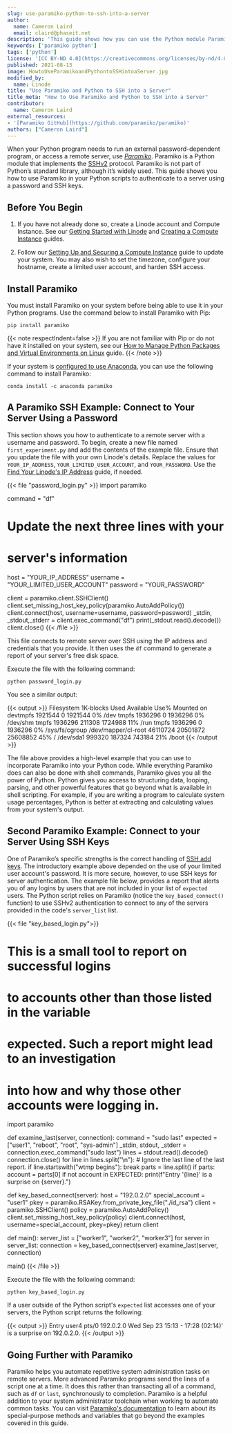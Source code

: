 ```yaml
---
slug: use-paramiko-python-to-ssh-into-a-server
author:
  name: Cameron Laird
  email: claird@phaseit.net
description: 'This guide shows how you can use the Python module Paramiko, an app that uses the SSHv2 protocol to connect to remote servers, to connect to a server remotely.'
keywords: ['paramiko python']
tags: ['python']
license: '[CC BY-ND 4.0](https://creativecommons.org/licenses/by-nd/4.0)'
published: 2021-08-13
image: HowtoUseParamikoandPythontoSSHintoaServer.jpg
modified_by:
  name: Linode
title: "Use Paramiko and Python to SSH into a Server"
title_meta: "How to Use Paramiko and Python to SSH into a Server"
contributor:
  name: Cameron Laird
external_resources:
- '[Paramiko GitHub](https://github.com/paramiko/paramiko)'
authors: ["Cameron Laird"]
---
```


When your Python program needs to run an external password-dependent program, or access a remote server, use [*Paramiko*](https://github.com/paramiko/paramiko). Paramiko is a Python module that implements the [SSHv2](https://datatracker.ietf.org/doc/html/rfc4253) protocol. Paramiko is not part of Python’s standard library, although it’s widely used. This guide shows you how to use Paramiko in your Python scripts to authenticate to a server using a password and SSH keys.

## Before You Begin

1.  If you have not already done so, create a Linode account and Compute Instance. See our [Getting Started with Linode](/docs/products/platform/get-started/) and [Creating a Compute Instance](/docs/products/compute/compute-instances/guides/create/) guides.

1.  Follow our [Setting Up and Securing a Compute Instance](/docs/products/compute/compute-instances/guides/set-up-and-secure/) guide to update your system. You may also wish to set the timezone, configure your hostname, create a limited user account, and harden SSH access.

## Install Paramiko

You must install Paramiko on your system before being able to use it in your Python programs. Use the command below to install Paramiko with Pip:

    pip install paramiko

{{< note respectIndent=false >}}
If you are not familiar with Pip or do not have it installed on your system, see our [How to Manage Python Packages and Virtual Environments on Linux](/docs/guides/how-to-manage-packages-and-virtual-environments-on-linux/#how-pip-works) guide.
{{< /note >}}

If your system is [configured to use Anaconda](/docs/guides/how-to-install-anaconda/), you can use the following command to install Paramiko:

    conda install -c anaconda paramiko

## A Paramiko SSH Example: Connect to Your Server Using a Password

This section shows you how to authenticate to a remote server with a username and password. To begin, create a new file named `first_experiment.py` and add the contents of the example file. Ensure that you update the file with your own Linode's details. Replace the values for `YOUR_IP_ADDRESS`, `YOUR_LIMITED_USER_ACCOUNT`, and `YOUR_PASSWORD`. Use the [Find Your Linode's IP Address](/docs/guides/find-your-linodes-ip-address/) guide, if needed.

{{< file "password_login.py" >}}
import paramiko

command = "df"

# Update the next three lines with your
# server's information

host = "YOUR_IP_ADDRESS"
username = "YOUR_LIMITED_USER_ACCOUNT"
password = "YOUR_PASSWORD"

client = paramiko.client.SSHClient()
client.set_missing_host_key_policy(paramiko.AutoAddPolicy())
client.connect(host, username=username, password=password)
_stdin, _stdout,_stderr = client.exec_command("df")
print(_stdout.read().decode())
client.close()
{{< /file >}}

This file connects to remote server over SSH using the IP address and credentials that you provide. It then uses the `df` command to generate a report of your server's free disk space.

Execute the file with the following command:

    python password_login.py

You see a similar output:

{{< output >}}
Filesystem       1K-blocks  Used Available Use% Mounted on
devtmpfs           1921544     0   1921544   0% /dev
tmpfs              1936296     0   1936296   0% /dev/shm
tmpfs              1936296   211308   1724988  11% /run
tmpfs              1936296     0   1936296   0% /sys/fs/cgroup
/dev/mapper/cl-root  46110724 20501872  25608852  45% /
/dev/sda1           999320   187324 743184  21% /boot
{{< /output >}}

The file above provides a high-level example that you can use to incorporate Paramiko into your Python code. While everything Paramiko does can also be done  with shell commands, Paramiko gives you all the power of Python. Python gives you access to structuring data, looping, parsing, and other powerful features that go beyond what is available in shell scripting. For example, if you are writing a program to calculate system usage percentages, Python is better at extracting and calculating values from your system's output.

## Second Paramiko Example: Connect to your Server Using SSH Keys

One of Paramiko’s specific strengths is the correct handling of [SSH add keys](/docs/guides/use-public-key-authentication-with-ssh/). The introductory example above depended on the use of your limited user account's password. It is more secure, however, to use SSH keys for server authentication. The example file below, provides a report that alerts you of any logins by users that are not included in your list of `expected` users. The Python script relies on Paramiko (notice the `key_based_connect()` function) to use SSHv2 authentication to connect to any of the servers provided in the code's `server_list` list.

{{< file "key_based_login.py">}}
# This is a small tool to report on successful logins
# to accounts other than those listed in the variable
# expected.  Such a report might lead to an investigation
# into how and why those other accounts were logging in.

import paramiko

def examine_last(server, connection):
     command = "sudo last"
     expected = ["user1", "reboot", "root", "sys-admin"]
 _stdin, stdout, _stderr = connection.exec_command("sudo last")
 lines = stdout.read().decode()
 connection.close()
 for line in lines.split("\n"):
           # Ignore the last line of the last report.
         if line.startswith("wtmp begins"):
             break
         parts = line.split()
         if parts:
             account = parts[0]
             if not account in EXPECTED:
                 print(f"Entry '{line}' is a surprise on {server}.")

def key_based_connect(server):
     host = "192.0.2.0"
     special_account = "user1"
 pkey = paramiko.RSAKey.from_private_key_file("./id_rsa")
 client = paramiko.SSHClient()
     policy = paramiko.AutoAddPolicy()
          client.set_missing_host_key_policy(policy)
 client.connect(host, username=special_account, pkey=pkey)
 return client

def main():
     server_list = ["worker1", "worker2", "worker3"]
 for server in server_list:
         connection = key_based_connect(server)
         examine_last(server, connection)

main()
{{< /file >}}

Execute the file with the following command:

    python key_based_login.py

If a user outside of the Python script's `expected` list accesses one of your servers, the Python script returns the following:

{{< output >}}
Entry user4   pts/0     192.0.2.0  Wed Sep 23 15:13 - 17:28  (02:14)' is a surprise on 192.0.2.0.
{{< /output >}}

## Going Further with Paramiko

Paramiko helps you automate repetitive system administration tasks on remote servers. More advanced Paramiko programs send the lines of a script one at a time. It does this rather than transacting all of a command, such as `df` or `last`, synchronously to completion. Paramiko is a helpful addition to your system administrator toolchain when working to automate common tasks. You can visit [Paramiko's documentation](http://docs.paramiko.org/en/stable/) to learn about its special-purpose methods and variables that go beyond the examples covered in this guide.
